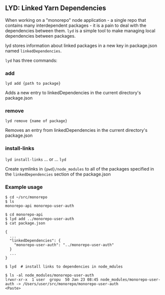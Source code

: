 ## LYD: Linked Yarn Dependencies

When working on a "monorepo" node application - a single repo that contains many interdependent packages - it is a pain to deal with the dependencies between them.
`lyd` is a simple tool to make managing local dependencies between packages.

lyd stores information about linked packages in a new key in package.json named `linkedDependencies`.

`lyd` has three commands:

### add

`lyd add {path to package}`

Adds a new entry to linkedDependencies in the current directory's package.json

### remove

`lyd remove {name of package}`

Removes an entry from linkedDependencies in the current directory's package.json

### install-links

`lyd install-links`
... or ...
`lyd`

Create symlinks in `{pwd}/node_modules` to all of the packages specified in the `linkedDependencies` section of the package.json

### Example usage

```
$ cd ~/src/monorepo
$ ls
monorepo-api monorepo-user-auth

$ cd monorepo-api
$ lyd add ../monorepo-user-auth
$ cat package.json

{
  ...
  "linkedDependencies": {
    "monorepo-user-auth": "../monorepo-user-auth"
  }
  ...
}

$ lyd  # install links to dependencies in node_mdules

$ ls -al node_modules/monorepo-user-auth
lrwxr-xr-x  1 user  gropu  50 Jan 23 08:45 node_modules/monorepo-user-auth -> /Users/user/src/monorepo/monorepo-user-auth
<Paste>


```
